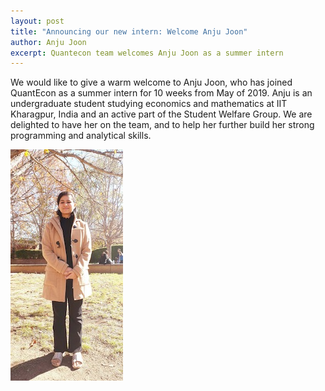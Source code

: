 ```yaml
---
layout: post
title: "Announcing our new intern: Welcome Anju Joon"
author: Anju Joon
excerpt: Quantecon team welcomes Anju Joon as a summer intern
---
```


We would like to give a warm welcome to Anju Joon, who has joined QuantEcon as a summer intern for 10 weeks from May of 2019. Anju is an undergraduate student studying economics and mathematics at IIT Kharagpur, India and an active part of the Student Welfare Group.  We are delighted to have her on the team, and to help her further build her strong programming and analytical skills.

![Photo of Anju Joon](/assets/anju-joon.jpg)
